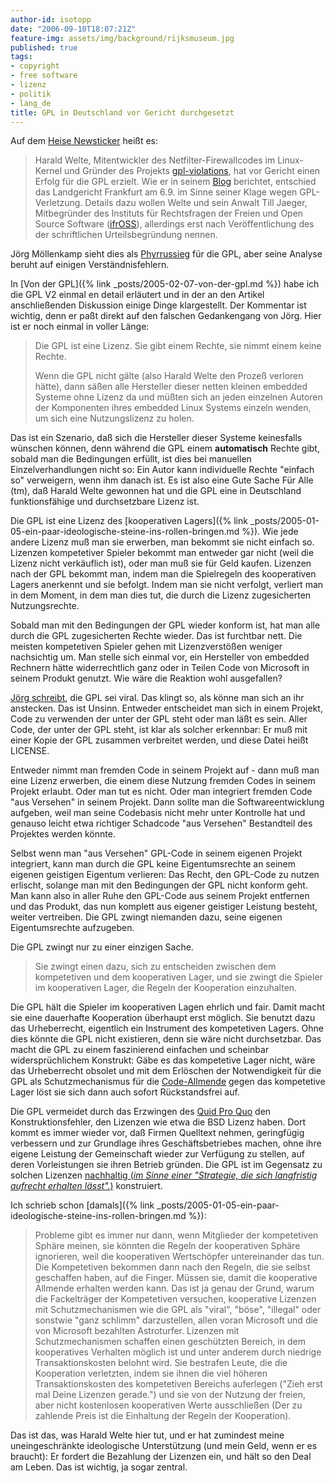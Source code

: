 ```yaml
---
author-id: isotopp
date: "2006-09-10T18:07:21Z"
feature-img: assets/img/background/rijksmuseum.jpg
published: true
tags:
- copyright
- free software
- lizenz
- politik
- lang_de
title: GPL in Deutschland vor Gericht durchgesetzt
---
```

Auf dem
[Heise Newsticker](http://www.heise.de/newsticker/meldung/77951) heißt es: 

>  Harald Welte, Mitentwickler des Netfilter-Firewallcodes im Linux-Kernel
> und Gründer des Projekts [gpl-violations](http://www.gpl-violations.org),
> hat vor Gericht einen Erfolg für die GPL erzielt. Wie er in seinem
> [Blog](http://gnumonks.org/~laforge/weblog/2006/09/07/#20060907-victory)
> berichtet, entschied das Landgericht Frankfurt am 6.9. im Sinne seiner
> Klage wegen GPL-Verletzung. Details dazu wollen Welte und sein Anwalt Till
> Jaeger, Mitbegründer des Instituts für Rechtsfragen der Freien und Open
> Source Software ([ifrOSS](http://www.ifross.org/)), allerdings erst nach
> Veröffentlichung des der schriftlichen Urteilsbegründung nennen.

Jörg Möllenkamp sieht dies als 
[Phyrrussieg](http://www.c0t0d0s0.org/index.php?url=archives/1989-GPL-vor-Gericht-durchgesetzt.html)
für die GPL, aber seine Analyse beruht auf einigen Verständnisfehlern.

In [Von der GPL]({% link _posts/2005-02-07-von-der-gpl.md %}) habe ich die
GPL V2 einmal en detail erläutert und in der an den Artikel anschließenden
Diskussion einige Dinge klargestellt. Der Kommentar ist wichtig, denn er
paßt direkt auf den falschen Gedankengang von Jörg. Hier ist er noch einmal
in voller Länge:

> Die GPL ist eine Lizenz. Sie gibt einem Rechte, sie nimmt einem keine Rechte.
> 
> Wenn die GPL nicht gälte (also Harald Welte den Prozeß verloren hätte), dann
> säßen alle Hersteller dieser netten kleinen embedded Systeme ohne Lizenz da
> und müßten sich an jeden einzelnen Autoren der Komponenten ihres embedded
> Linux Systems einzeln wenden, um sich eine Nutzungslizenz zu holen.

Das ist ein Szenario, daß sich die Hersteller dieser Systeme keinesfalls
wünschen können, denn während die GPL einem **automatisch** Rechte gibt,
sobald man die Bedingungen erfüllt, ist dies bei manuellen
Einzelverhandlungen nicht so: Ein Autor kann individuelle Rechte "einfach
so" verweigern, wenn ihm danach ist. Es ist also eine Gute Sache Für Alle
(tm), daß Harald Welte gewonnen hat und die GPL eine in Deutschland
funktionsfähige und durchsetzbare Lizenz ist.

Die GPL ist eine Lizenz des 
[kooperativen Lagers]({% link _posts/2005-01-05-ein-paar-ideologische-steine-ins-rollen-bringen.md %}). 
Wie jede andere Lizenz muß man sie erwerben, man bekommt sie nicht einfach
so. Lizenzen kompetetiver Spieler bekommt man entweder gar nicht (weil die
Lizenz nicht verkäuflich ist), oder man muß sie für Geld kaufen. Lizenzen
nach der GPL bekommt man, indem man die Spielregeln des kooperativen Lagers
anerkennt und sie befolgt. Indem man sie nicht verfolgt, verliert man in dem
Moment, in dem man dies tut, die durch die Lizenz zugesicherten
Nutzungsrechte.

Sobald man mit den Bedingungen der GPL wieder konform ist, hat man alle
durch die GPL zugesicherten Rechte wieder. Das ist furchtbar nett. Die
meisten kompetetiven Spieler gehen mit Lizenzverstößen weniger nachsichtig
um. Man stelle sich einmal vor, ein Hersteller von embedded Rechnern hätte
widerrechtlich ganz oder in Teilen Code von Microsoft in seinem Produkt
genutzt. Wie wäre die Reaktion wohl ausgefallen?

[Jörg schreibt](http://www.c0t0d0s0.org/index.php?url=archives/1989-GPL-vor-Gericht-durchgesetzt.html),
die GPL sei viral. Das klingt so, als könne man sich an ihr anstecken. Das
ist Unsinn. Entweder entscheidet man sich in einem Projekt, Code zu
verwenden der unter der GPL steht oder man läßt es sein. Aller Code, der
unter der GPL steht, ist klar als solcher erkennbar: Er muß mit einer Kopie
der GPL zusammen verbreitet werden, und diese Datei heißt LICENSE.

Entweder nimmt man fremden Code in seinem Projekt auf - dann muß man eine
Lizenz erwerben, die einem diese Nutzung fremden Codes in seinem Projekt
erlaubt. Oder man tut es nicht. Oder man integriert fremden Code "aus
Versehen" in seinem Projekt. Dann sollte man die Softwareentwicklung
aufgeben, weil man seine Codebasis nicht mehr unter Kontrolle hat und
genauso leicht etwa richtiger Schadcode "aus Versehen" Bestandteil des
Projektes werden könnte.

Selbst wenn man "aus Versehen" GPL-Code in seinem eigenen Projekt
integriert, kann man durch die GPL keine Eigentumsrechte an seinem eigenen
geistigen Eigentum verlieren: Das Recht, den GPL-Code zu nutzen erlischt,
solange man mit den Bedingungen der GPL nicht konform geht. Man kann also in
aller Ruhe den GPL-Code aus seinem Projekt entfernen und das Produkt, das
nun komplett aus eigener geistiger Leistung besteht, weiter vertreiben. Die
GPL zwingt niemanden dazu, seine eigenen Eigentumsrechte aufzugeben.

Die GPL zwingt nur zu einer einzigen Sache.  

> Sie zwingt einen dazu, sich zu entscheiden zwischen dem kompetetiven und
> dem kooperativen Lager, und sie zwingt die Spieler im kooperativen Lager,
> die Regeln der Kooperation einzuhalten.

Die GPL hält die Spieler im kooperativen Lagen ehrlich und fair. Damit macht
sie eine dauerhafte Kooperation überhaupt erst möglich. Sie benutzt dazu das
Urheberrecht, eigentlich ein Instrument des kompetetiven Lagers. Ohne dies
könnte die GPL nicht existieren, denn sie wäre nicht durchsetzbar. Das macht
die GPL zu einem faszinierend einfachen und scheinbar widersprüchlichem
Konstrukt: Gäbe es das kompetetive Lager nicht, wäre das Urheberrecht
obsolet und mit dem Erlöschen der Notwendigkeit für die GPL als
Schutzmechanismus für die
[Code-Allmende](http://de.wikipedia.org/wiki/Allmende) gegen das kompetetive
Lager löst sie sich dann auch sofort Rückstandsfrei auf.

Die GPL vermeidet durch das Erzwingen des 
[Quid Pro Quo](http://de.wikipedia.org/wiki/Quid_pro_quo) den
Konstruktionsfehler, den Lizenzen wie etwa die BSD Lizenz haben. Dort kommt
es immer wieder vor, daß Firmen Quelltext nehmen, geringfügig verbessern und
zur Grundlage ihres Geschäftsbetriebes machen, ohne ihre eigene Leistung der
Gemeinschaft  wieder zur Verfügung zu stellen, auf deren Vorleistungen sie
ihren Betrieb gründen. Die GPL ist im Gegensatz zu solchen Lizenzen
[nachhaltig (_im Sinne einer "Strategie, die sich langfristig aufrecht erhalten lässt"._)](http://de.wikipedia.org/wiki/Nachhaltigkeit)
konstruiert.

Ich schrieb schon 
[damals]({% link _posts/2005-01-05-ein-paar-ideologische-steine-ins-rollen-bringen.md %}):

> Probleme gibt es immer nur dann, wenn Mitglieder der kompetetiven Sphäre
> meinen, sie könnten die Regeln der kooperativen Sphäre ignorieren, weil
> die kooperativen Wertschöpfer untereinander das tun. Die Kompetetiven
> bekommen dann nach den Regeln, die sie selbst geschaffen haben, auf die
> Finger. Müssen sie, damit die kooperative Allmende erhalten werden kann.
> Das ist ja genau der Grund, warum die Fackelträger der Kompetetiven
> versuchen, kooperative Lizenzen mit Schutzmechanismen wie die GPL als
> "viral", "böse", "illegal" oder sonstwie "ganz schlimm" darzustellen,
> allen voran Microsoft und die von Microsoft bezahlten Astroturfer.
> Lizenzen mit Schutzmechanismen schaffen einen geschützten Bereich, in dem
> kooperatives Verhalten möglich ist und unter anderem durch niedrige
> Transaktionskosten belohnt wird. Sie bestrafen Leute, die die Kooperation
> verletzten, indem sie ihnen die viel höheren Transaktionskosten des
> kompetetiven Bereichs auferlegen ("Zieh erst mal Deine Lizenzen gerade.")
> und sie von der Nutzung der freien, aber nicht kostenlosen kooperativen
> Werte ausschließen (Der zu zahlende Preis ist die Einhaltung der Regeln
> der Kooperation).

Das ist das, was Harald Welte hier tut, und er hat zumindest meine
uneingeschränkte ideologische Unterstützung (und mein Geld, wenn er es
braucht): Er fordert die Bezahlung der Lizenzen ein, und hält so den Deal am
Leben. Das ist wichtig, ja sogar zentral.
